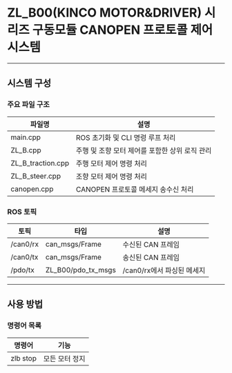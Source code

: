 # ZL_B00(KINCO MOTOR&DRIVER) 시리즈 구동모듈 CANOPEN 프로토콜 제어 시스템
---
## 시스템 구성
### 주요 파일 구조
|파일명|설명|
|-----|---|
|main.cpp|ROS 초기화 및 CLI 명령 루프 처리|
|ZL_B.cpp|주행 및 조향 모터 제어를 포함한 상위 로직 관리|
|ZL_B_traction.cpp|주행 모터 제어 명령 처리|
|ZL_B_steer.cpp|조향 모터 제어 명령 처리|
|canopen.cpp|CANOPEN 프로토콜 메세지 송수신 처리|
### ROS 토픽
|토픽|타입|설명|
|----|---|---|
|/can0/rx|can_msgs/Frame|수신된 CAN 프레임|
|/can0/tx|can_msgs/Frame|송신된 CAN 프레임|
|/pdo/tx|ZL_B00/pdo_tx_msgs|/can0/rx에서 파싱된 메세지|
---
## 사용 방법
### 명령어 목록
|명령어|기능|
|---|---|
|zlb stop|모든 모터 정지|
